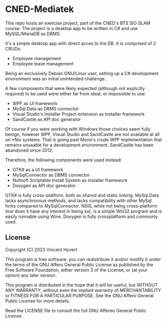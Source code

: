 # CNED-Mediatek

This repo hosts an exercise project, part of the CNED's BTS SIO SLAM course. The project is a desktop app to be written in C# and use MySQL/MariaDB as DBMS.

It's a simple desktop app with direct acces to the DB. It is comprised of 2 CRUDs:
 - Employee management
 - Employee leave management

Being an exclusively Debian GNU/Linux user, setting up a C# development environment was an initial unintended challenge.

A few components that were likely expected (although not explicitly required) to be used were either far from ideal, or impossible to use:

 - WPF as UI framework
 - MySql.Data as DBMS connector
 - Visual Studio's Installer Project extension as installer framework
 - SandCastle as API doc generator

Of course if you were working with Windows those choices seem fully benign, however WPF, Visual Studio and SandCastle are not available at all on *Nix systems.
That is going past Mono's crude WPF implementation that remains unusable for a development environment.
SandCastle has been abandoned since 2012.

Therefore, the following components were used instead:
 - GTK# as a UI framework
 - MySqlConnector as DBMS connector
 - Nullsoft Scriptable Install System as installer framework
 - Doxygen as API doc generator

GTK# is fully cross-platform, both as shared and static linking.
MySql.Data lacks asynchronous methods, and lacks compatibility with other MySql forks compared to MySqlConnector.
NSIS, while not being cross-platform (nor does it have any interest in being so), is a simple Win32 program and is easily runnable using Wine.
Doxygen is fully crossplatform and commonly used.

## License

Copyright (C) 2023 Vincent Hyvert

This program is free software: you can redistribute it and/or modify it under the terms of the GNU Affero General Public License as published by the Free Software Foundation, either version 3 of the License, or (at your option) any later version.

This program is distributed in the hope that it will be useful, but WITHOUT ANY WARRANTY; without even the implied warranty of MERCHANTABILITY or FITNESS FOR A PARTICULAR PURPOSE.  See the GNU Affero General Public License for more details.

Read the LICENSE file to consult the full GNU Affereo General Public License.
